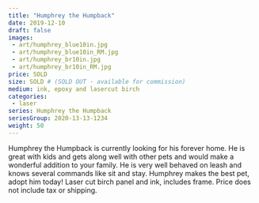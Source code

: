 ```yaml
---
title: "Humphrey the Humpback"
date: 2019-12-10
draft: false
images:
 - art/humphrey_blue10in.jpg
 - art/humphrey_blue10in_RM.jpg
 - art/humphrey_br10in.jpg
 - art/humphrey_br10in_RM.jpg
price: SOLD
size: SOLD # (SOLD OUT - available for commission) 
medium: ink, epoxy and lasercut birch
categories:
 - laser
series: Humphrey the Humpback
seriesGroup: 2020-13-13-1234
weight: 50
---
```


Humphrey the Humpback is currently looking for his forever home.
He is great with kids and gets along well with other pets and would make a wonderful addition to your family. He is very well behaved on leash and knows several commands like sit and stay. Humphrey makes the best pet, adopt him today!  Laser cut birch panel and ink, includes frame. Price does not include tax or shipping.
